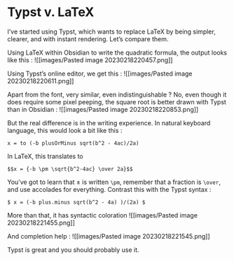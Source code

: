 # Typst v. LaTeX

I’ve started using Typst, which wants to replace LaTeX by being simpler, clearer, and with instant rendering.
Let’s compare them. 

Using LaTeX within Obsidian to write the quadratic formula, the output looks like this :
![[images/Pasted image 20230218220457.png]]

Using Typst’s online editor, we get this : 
![[images/Pasted image 20230218220611.png]]

Apart from the font, very similar, even indistinguishable ? No, even though it does require some pixel peeping, the square root is better drawn with Typst than in Obsidian :
![[images/Pasted image 20230218220853.png]]

But the real difference is in the writing experience. In natural keyboard language, this would look a bit like this :

`x = to (-b plusOrMinus sqrt(b^2 - 4ac)/2a)`

In LaTeX, this translates to

`$$x = {-b \pm \sqrt{b^2-4ac} \over 2a}$$`

You’ve got to learn that $\pm$ is written `\pm`, remember that a fraction is `\over`, and use accolades for everything. 
Contrast this with the Typst syntax : 

`$ x = (-b plus.minus sqrt(b^2 - 4a) )/(2a) $`

More than that, it has syntactic coloration
![[images/Pasted image 20230218221455.png]]

And completion help : 
![[images/Pasted image 20230218221545.png]]

Typst is great and you should probably use it.